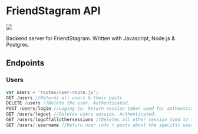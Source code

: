 # FriendStagram API
<img src="https://travis-ci.org/BrandonDanis/FriendStagram-Backend.svg?branch=master"></img><br>

Backend server for FriendStagram. Written with Javascript, Node.js & Postgres.

## Endpoints
### Users
```javascript
var users = 'routes/user-route.js';
GET /users //Returns all users & their posts
DELETE /users //Delete the user. Authenticated.
POST /users/login //Loging in. Return session token used for authentication
GET /users/logout //Deletes users session. Authenticated.
GET /users/logoffallothersessions //Deletes all other session tied to the account. Authenticated.
GET /users/:username //Return user info + posts about the specific user
```
